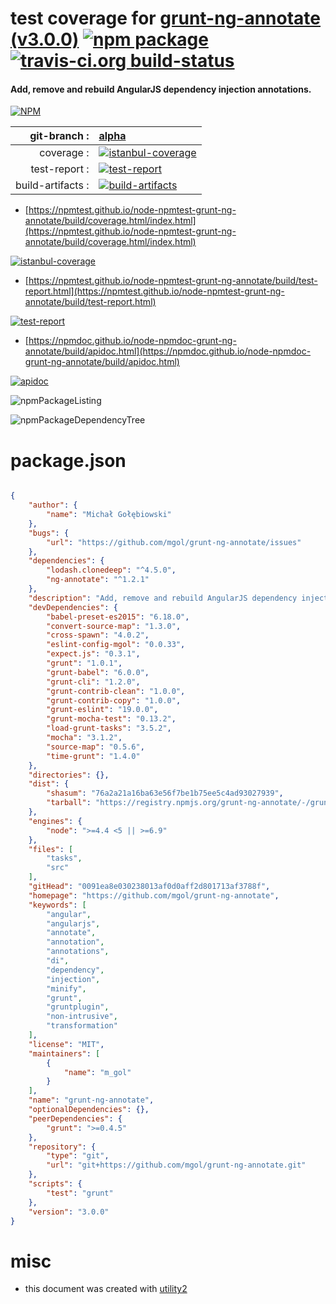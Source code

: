 # test coverage for  [grunt-ng-annotate (v3.0.0)](https://github.com/mgol/grunt-ng-annotate)  [![npm package](https://img.shields.io/npm/v/npmtest-grunt-ng-annotate.svg?style=flat-square)](https://www.npmjs.org/package/npmtest-grunt-ng-annotate) [![travis-ci.org build-status](https://api.travis-ci.org/npmtest/node-npmtest-grunt-ng-annotate.svg)](https://travis-ci.org/npmtest/node-npmtest-grunt-ng-annotate)
#### Add, remove and rebuild AngularJS dependency injection annotations.

[![NPM](https://nodei.co/npm/grunt-ng-annotate.png?downloads=true&downloadRank=true&stars=true)](https://www.npmjs.com/package/grunt-ng-annotate)

| git-branch : | [alpha](https://github.com/npmtest/node-npmtest-grunt-ng-annotate/tree/alpha)|
|--:|:--|
| coverage : | [![istanbul-coverage](https://npmtest.github.io/node-npmtest-grunt-ng-annotate/build/coverage.badge.svg)](https://npmtest.github.io/node-npmtest-grunt-ng-annotate/build/coverage.html/index.html)|
| test-report : | [![test-report](https://npmtest.github.io/node-npmtest-grunt-ng-annotate/build/test-report.badge.svg)](https://npmtest.github.io/node-npmtest-grunt-ng-annotate/build/test-report.html)|
| build-artifacts : | [![build-artifacts](https://npmtest.github.io/node-npmtest-grunt-ng-annotate/glyphicons_144_folder_open.png)](https://github.com/npmtest/node-npmtest-grunt-ng-annotate/tree/gh-pages/build)|

- [https://npmtest.github.io/node-npmtest-grunt-ng-annotate/build/coverage.html/index.html](https://npmtest.github.io/node-npmtest-grunt-ng-annotate/build/coverage.html/index.html)

[![istanbul-coverage](https://npmtest.github.io/node-npmtest-grunt-ng-annotate/build/screenCapture.buildCi.browser.%252Ftmp%252Fbuild%252Fcoverage.lib.html.png)](https://npmtest.github.io/node-npmtest-grunt-ng-annotate/build/coverage.html/index.html)

- [https://npmtest.github.io/node-npmtest-grunt-ng-annotate/build/test-report.html](https://npmtest.github.io/node-npmtest-grunt-ng-annotate/build/test-report.html)

[![test-report](https://npmtest.github.io/node-npmtest-grunt-ng-annotate/build/screenCapture.buildCi.browser.%252Ftmp%252Fbuild%252Ftest-report.html.png)](https://npmtest.github.io/node-npmtest-grunt-ng-annotate/build/test-report.html)

- [https://npmdoc.github.io/node-npmdoc-grunt-ng-annotate/build/apidoc.html](https://npmdoc.github.io/node-npmdoc-grunt-ng-annotate/build/apidoc.html)

[![apidoc](https://npmdoc.github.io/node-npmdoc-grunt-ng-annotate/build/screenCapture.buildCi.browser.%252Ftmp%252Fbuild%252Fapidoc.html.png)](https://npmdoc.github.io/node-npmdoc-grunt-ng-annotate/build/apidoc.html)

![npmPackageListing](https://npmtest.github.io/node-npmtest-grunt-ng-annotate/build/screenCapture.npmPackageListing.svg)

![npmPackageDependencyTree](https://npmtest.github.io/node-npmtest-grunt-ng-annotate/build/screenCapture.npmPackageDependencyTree.svg)



# package.json

```json

{
    "author": {
        "name": "Michał Gołębiowski"
    },
    "bugs": {
        "url": "https://github.com/mgol/grunt-ng-annotate/issues"
    },
    "dependencies": {
        "lodash.clonedeep": "^4.5.0",
        "ng-annotate": "^1.2.1"
    },
    "description": "Add, remove and rebuild AngularJS dependency injection annotations.",
    "devDependencies": {
        "babel-preset-es2015": "6.18.0",
        "convert-source-map": "1.3.0",
        "cross-spawn": "4.0.2",
        "eslint-config-mgol": "0.0.33",
        "expect.js": "0.3.1",
        "grunt": "1.0.1",
        "grunt-babel": "6.0.0",
        "grunt-cli": "1.2.0",
        "grunt-contrib-clean": "1.0.0",
        "grunt-contrib-copy": "1.0.0",
        "grunt-eslint": "19.0.0",
        "grunt-mocha-test": "0.13.2",
        "load-grunt-tasks": "3.5.2",
        "mocha": "3.1.2",
        "source-map": "0.5.6",
        "time-grunt": "1.4.0"
    },
    "directories": {},
    "dist": {
        "shasum": "76a2a21a16ba63e56f7be1b75ee5c4ad93027939",
        "tarball": "https://registry.npmjs.org/grunt-ng-annotate/-/grunt-ng-annotate-3.0.0.tgz"
    },
    "engines": {
        "node": ">=4.4 <5 || >=6.9"
    },
    "files": [
        "tasks",
        "src"
    ],
    "gitHead": "0091ea8e030238013af0d0aff2d801713af3788f",
    "homepage": "https://github.com/mgol/grunt-ng-annotate",
    "keywords": [
        "angular",
        "angularjs",
        "annotate",
        "annotation",
        "annotations",
        "di",
        "dependency",
        "injection",
        "minify",
        "grunt",
        "gruntplugin",
        "non-intrusive",
        "transformation"
    ],
    "license": "MIT",
    "maintainers": [
        {
            "name": "m_gol"
        }
    ],
    "name": "grunt-ng-annotate",
    "optionalDependencies": {},
    "peerDependencies": {
        "grunt": ">=0.4.5"
    },
    "repository": {
        "type": "git",
        "url": "git+https://github.com/mgol/grunt-ng-annotate.git"
    },
    "scripts": {
        "test": "grunt"
    },
    "version": "3.0.0"
}
```



# misc
- this document was created with [utility2](https://github.com/kaizhu256/node-utility2)
